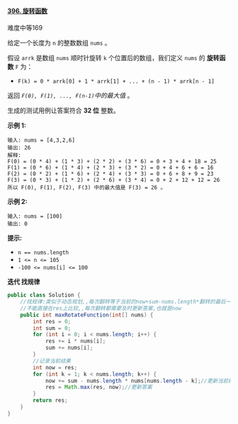 #### [396. 旋转函数](https://leetcode-cn.com/problems/rotate-function/)

难度中等169

给定一个长度为 `n` 的整数数组 `nums` 。

假设 `arrk` 是数组 `nums` 顺时针旋转 `k` 个位置后的数组，我们定义 `nums` 的 **旋转函数** `F` 为：

- `F(k) = 0 * arrk[0] + 1 * arrk[1] + ... + (n - 1) * arrk[n - 1]`

返回 *`F(0), F(1), ..., F(n-1)`中的最大值* 。

生成的测试用例让答案符合 **32 位** 整数。

**示例 1:**

```
输入: nums = [4,3,2,6]
输出: 26
解释:
F(0) = (0 * 4) + (1 * 3) + (2 * 2) + (3 * 6) = 0 + 3 + 4 + 18 = 25
F(1) = (0 * 6) + (1 * 4) + (2 * 3) + (3 * 2) = 0 + 4 + 6 + 6 = 16
F(2) = (0 * 2) + (1 * 6) + (2 * 4) + (3 * 3) = 0 + 6 + 8 + 9 = 23
F(3) = (0 * 3) + (1 * 2) + (2 * 6) + (3 * 4) = 0 + 2 + 12 + 12 = 26
所以 F(0), F(1), F(2), F(3) 中的最大值是 F(3) = 26 。
```

**示例 2:**

```
输入: nums = [100]
输出: 0
```

**提示:**

- `n == nums.length`
- `1 <= n <= 105`
- `-100 <= nums[i] <= 100`

**迭代 找规律**

```java
public class Solution {
    //找规律:类似于动态规划,,每次翻转等于当前的now+sum-nums.length*翻转的最后一个元素
    //不能直接在res上比较,,每次翻转都需要及时更新答案,也就是now
    public int maxRotateFunction(int[] nums) {
        int res = 0;
        int sum = 0;
        for (int i = 0; i < nums.length; i++) {
            res += i * nums[i];
            sum += nums[i];
        }
        //记录当前结果
        int now = res;
        for (int k = 1; k < nums.length; k++) {
            now += sum - nums.length * nums[nums.length - k];//更新当前结果
            res = Math.max(res, now);//更新答案
        }
        return res;
    }
}
```


